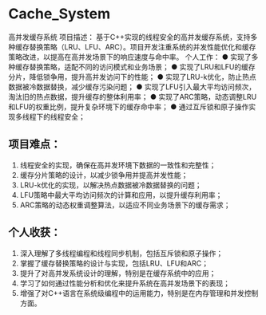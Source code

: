 # Cache_System

高并发缓存系统
项目描述： 基于C++实现的线程安全的高并发缓存系统，支持多种缓存替换策略（LRU、LFU、ARC）。项目开发注重系统的并发性能优化和缓存策略改进，以提高在高并发场景下的响应速度与命中率。
个人工作：
● 实现了多种缓存替换策略，适配不同的访问模式和业务场景；
● 实现了LRU和LFU的缓存分片，降低锁争用，提升高并发访问下的性能；
● 实现了LRU-k优化，防止热点数据被冷数据替换，减少缓存污染问题；
● 实现了LFU引入最大平均访问频次，淘汰旧的热点数据，提升缓存的整体利用率；
● 实现了ARC策略，动态调整LRU和LFU的权重比例，提升复杂环境下的缓存命中率；
● 通过互斥锁和原子操作实现多线程下的线程安全；
## 项目难点：
1. 线程安全的实现，确保在高并发环境下数据的一致性和完整性；
2. 缓存分片策略的设计，以减少锁争用并提高并发性能；
3. LRU-k优化的实现，以解决热点数据被冷数据替换的问题；
4. LFU策略中最大平均访问频次的计算和应用，以提升缓存利用率；
5. ARC策略的动态权重调整算法，以适应不同业务场景下的缓存需求；
## 个人收获：
1. 深入理解了多线程编程和线程同步机制，包括互斥锁和原子操作；
2. 掌握了缓存替换策略的设计与实现，包括LRU、LFU和ARC；
3. 提升了对高并发系统设计的理解，特别是在缓存系统中的应用；
4. 学习了如何通过性能分析和优化来提升系统在高并发场景下的表现；
5. 增强了对C++语言在系统级编程中的运用能力，特别是在内存管理和并发控制方面。
